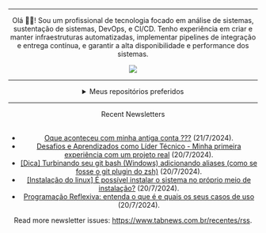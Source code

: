<div align="center">
<hr>
<p>Olá 👋🏾! Sou um profissional de tecnologia focado em análise de sistemas, sustentação de sistemas, DevOps, e CI/CD. Tenho experiência em criar e manter infraestruturas automatizadas, implementar pipelines de integração e entrega contínua, e garantir a alta disponibilidade e performance dos sistemas.</p>
  <img src="https://media.giphy.com/media/yAGIvCiwPJn5C/giphy.gif">
<hr>
  <details>
  <summary>Meus repositórios preferidos</summary>
  <br />
  Alguns dos meus melhores repositórios:
  <br />
<br />
  <ul><li><a href=https://github.com/KubeNerd/aluratube target="_blank" rel="noopener noreferrer">KubeNerd/aluratube</a> (<b>0</b> ✨ and <b>0</b> 🍴): Aluratube - Desenvolvido durante a imersão React da Alura no final de 2022</li><li><a href=https://github.com/KubeNerd/nlw-ia target="_blank" rel="noopener noreferrer">KubeNerd/nlw-ia</a> (<b>0</b> ✨ and <b>0</b> 🍴): Projeto desenvolvido durante a NLW IA - Usando a API da OPENAI</li>
<li>More coming soon :).</li>
</ul>
  </details>
  <hr/>
    <summary>Recent Newsletters</summary>
  <br />
  <ul>
    <li><a href=https://www.tabnews.com.br/Hawk084/oque-aconteceu-com-minha-antiga-conta target="_blank" rel="noopener noreferrer">Oque aconteceu com minha antiga conta ???</a> (21/7/2024).</li><li><a href=https://www.tabnews.com.br/LuC45m4Th3u5/desafios-e-aprendizados-como-lider-tecnico-minha-primeira-experiencia-com-um-projeto-real target="_blank" rel="noopener noreferrer">Desafios e Aprendizados como Líder Técnico - Minha primeira experiência com um projeto real</a> (20/7/2024).</li><li><a href=https://www.tabnews.com.br/thayto/dica-turbinando-seu-git-bash-windows-adicionando-aliases-como-se-fosse-o-git-plugin-do-zsh target="_blank" rel="noopener noreferrer">[Dica] Turbinando seu git bash (Windows) adicionando aliases (como se fosse o git plugin do zsh)</a> (20/7/2024).</li><li><a href=https://www.tabnews.com.br/romsroms/linux-instalacao-e-possivel-instalar-o-sistema-no-proprio-meio-de-instalacao target="_blank" rel="noopener noreferrer">[Instalação do linux] É possível instalar o sistema no próprio meio de instalação?</a> (20/7/2024).</li><li><a href=https://www.tabnews.com.br/ErroDeMemoria/programacao-reflexiva-entenda-o-que-e-e-quais-os-seus-casos-de-uso target="_blank" rel="noopener noreferrer">Programação Reflexiva: entenda o que é e quais os seus casos de uso</a> (20/7/2024).</li>
  </ul>
<p>Read more newsletter issues: <a href="https://www.tabnews.com.br/recentes/rss">https://www.tabnews.com.br/recentes/rss</a>.</p>
  </details>
